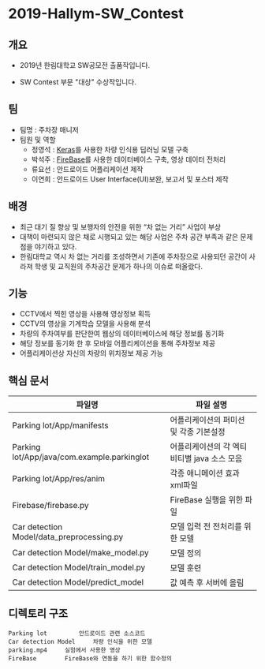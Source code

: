 # 2019-Hallym-SW_Contest
## 개요
* 2019년 한림대학교 SW공모전 출품작입니다.

* SW Contest 부문 "대상" 수상작입니다.

## 팀
- 팀명 : 주차장 매니저
- 팀원 및 역할
  - 정영석 : [Keras](https://keras.io)를 사용한 차량 인식용 딥러닝 모델 구축
  - 박석주 : [FireBase](https://firebase.google.com/?gclid=CjwKCAiAxMLvBRBNEiwAKhr-nJnx6oenASpgqeAwGWb-DwlxMgEyUU4FBliOgdqjEIyl7XBcbx6KKBoCKJwQAvD_BwE)를 사용한 데이터베이스 구축, 영상 데이터 전처리
  - 류요선 : 안드로이드 어플리케이션 제작
  - 이연희 : 안드로이드 User Interface(UI)보완, 보고서 및 포스터 제작
## 배경
- 최근 대기 질 향상 및 보행자의 안전을 위한 “차 없는 거리” 사업이 부상
- 대책이 마련되지 않은 채로 시행되고 있는 해당 사업은 주차 공간 부족과 같은 문제점을 야기하고 있다. 
- 한림대학교 역시 차 없는 거리를 조성하면서 기존에 주차장으로 사용되던 공간이 사라져 학생 및 교직원의 주차공간 문제가 하나의 이슈로 떠올랐다.

## 기능
- CCTV에서 찍힌 영상을 사용해 영상정보 획득
- CCTV의 영상을 기계학습 모델을 사용해 분석
- 차량의 주차여부를 판단한여 웹상의 데이터베이스에 해당 정보를 동기화
- 해당 정보를 동기화 한 후 모바일 어플리케이션을 통해 주차정보 제공
- 어플리케이션상 자신의 차량의 위치정보 제공 가능
## 핵심 문서
| 파일명 | 파일 설명 |
|----|----|
| Parking lot/App/manifests | 어플리케이션의 퍼미션 및 각종 기본설정 |
| Parking lot/App/java/com.example.parkinglot | 어플리케이션의 각 엑티비티별 java 소스 모음 |
| Parking lot/App/res/anim | 각종 애니메이션 효과 xml파일 |
| Firebase/firebase.py | FireBase 실행을 위한 파일 |
| Car detection Model/data_preprocessing.py | 모델 입력 전 전처리를 위한 모델 |
| Car detection Model/make_model.py | 모델 정의 |
| Car detection Model/train_model.py | 모델 훈련 |
| Car detection Model/predict_model | 값 예측 후 서버에 올림 |

## 디렉토리 구조
```
Parking lot 		안드로이드 관련 소스코드
Car detection Model 	차량 인식을 위한 모델
parking.mp4		실험에서 사용한 영상
FireBase		FireBase와 연동을 하기 위한 함수정의
```

